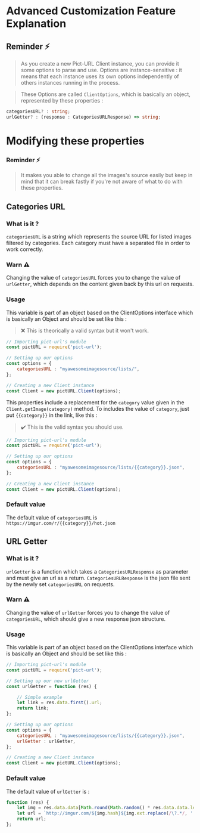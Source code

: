 # Advanced Customization Feature Explanation

## Reminder ⚡️

> As you create a new Pict-URL Client instance, you can provide it some options to parse and use. Options are instance-sensitive : it means that each instance uses its own options independently of others instances running in the process.

> These Options are called `ClientOptions`, which is basically an object, represented by these properties :


```ts
categoriesURL? : string;
urlGetter? : (response : CategoriesURLResponse) => string;
```

# Modifying these properties

### Reminder ⚡️

> It makes you able to change all the images's source easily but keep in mind that it can break fastly if you're not aware of what to do with these properties.

## Categories URL

### What is it ?

`categoriesURL` is a string which represents the source URL for listed images filtered by categories. Each category must have a separated file in order to work correctly.

### Warn ⚠️

Changing the value of `categoriesURL` forces you to change the value of `urlGetter`, which depends on the content given back by this url on requests.

### Usage

This variable is part of an object based on the ClientOptions interface which is basically an Object and should be set like this :

> ❌ This is theorically a valid syntax but it won't work.

```js
// Importing pict-url's module
const pictURL = require('pict-url');

// Setting up our options
const options = {
    categoriesURL : "myawesomeimagesource/lists/",
};

// Creating a new Client instance
const Client = new pictURL.Client(options);
```
This properties include a replacement for the `category` value given in the `Client.getImage(category)` method. To includes the value of `category`, just put `{{category}}` in the link, like this :

> ✔️ This is the valid syntax you should use.

```js
// Importing pict-url's module
const pictURL = require('pict-url');

// Setting up our options
const options = {
    categoriesURL : "myawesomeimagesource/lists/{{category}}.json",
};

// Creating a new Client instance
const Client = new pictURL.Client(options);
```

### Default value

The default value of `categoriesURL` is `https://imgur.com/r/{{category}}/hot.json`

## URL Getter

### What is it ?

`urlGetter` is a function which takes a `CategoriesURLResponse` as parameter and must give an url as a return. `CategoriesURLResponse` is the json file sent by the newly set `categoriesURL` on requests.

### Warn ⚠️

Changing the value of `urlGetter` forces you to change the value of `categoriesURL`, which should give a new response json structure.

### Usage

This variable is part of an object based on the ClientOptions interface which is basically an Object and should be set like this :
```js
// Importing pict-url's module
const pictURL = require('pict-url');

// Setting up our new urlGetter
const urlGetter = function (res) {

    // Simple example
    let link = res.data.first().url;
    return link;
};

// Setting up our options
const options = {
    categoriesURL : "myawesomeimagesource/lists/{{category}}.json",
    urlGetter : urlGetter,
};

// Creating a new Client instance
const Client = new pictURL.Client(options);
```

### Default value

The default value of `urlGetter` is :
```js
function (res) {
    let img = res.data.data[Math.round(Math.random() * res.data.data.length)];
    let url = `http://imgur.com/${img.hash}${img.ext.replace(/\?.*/, '')}`;
    return url;
};
```
